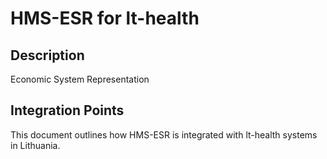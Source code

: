 # HMS-ESR for lt-health

## Description

Economic System Representation

## Integration Points

This document outlines how HMS-ESR is integrated with lt-health systems in Lithuania.
